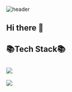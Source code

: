 ![header](https://capsule-render.vercel.app/api?type=Waving&color=auto&height=200&section=header&text=Harry's%20Github&fontSize=40)

## Hi there 👋

## 📚Tech Stack📚

## 

<img src="https://github-readme-stats.vercel.app/api/top-langs/?username=h0han&layout=compact"><br><br>
<img src="https://github-readme-stats.vercel.app/api?username=h0han&show_icons=true">

<!--
**h0han/h0han** is a ✨ _special_ ✨ repository because its `README.md` (this file) appears on your GitHub profile.

Here are some ideas to get you started:

- 🔭 I’m currently working on ...
- 🌱 I’m currently learning ...
- 👯 I’m looking to collaborate on ...
- 🤔 I’m looking for help with ...
- 💬 Ask me about ...
- 📫 How to reach me: ...
- 😄 Pronouns: ...
- ⚡ Fun fact: ...
-->

